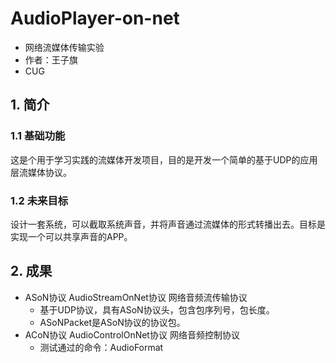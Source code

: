 # AudioPlayer-on-net
* 网络流媒体传输实验
* 作者：王子旗
* CUG

## 1. 简介
### 1.1 基础功能
这是个用于学习实践的流媒体开发项目，目的是开发一个简单的基于UDP的应用层流媒体协议。
### 1.2 未来目标
设计一套系统，可以截取系统声音，并将声音通过流媒体的形式转播出去。目标是实现一个可以共享声音的APP。
    
## 2. 成果
  * ASoN协议 AudioStreamOnNet协议 网络音频流传输协议
    * 基于UDP协议，具有ASoN协议头，包含包序列号，包长度。
    * ASoNPacket是ASoN协议的协议包。
  * ACoN协议 AudioControlOnNet协议 网络音频控制协议
    * 测试通过的命令：AudioFormat 
